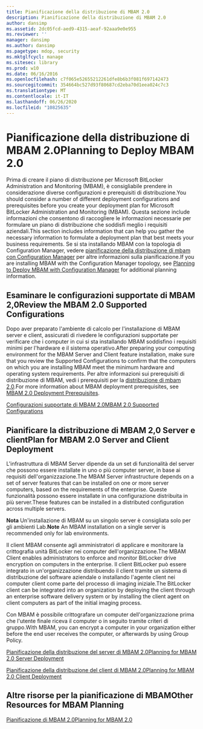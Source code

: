 ```yaml
---
title: Pianificazione della distribuzione di MBAM 2.0
description: Pianificazione della distribuzione di MBAM 2.0
author: dansimp
ms.assetid: 2dc05fcd-aed9-4315-aeaf-92aaa9e0e955
ms.reviewer: ''
manager: dansimp
ms.author: dansimp
ms.pagetype: mdop, security
ms.mktglfcycl: manage
ms.sitesec: library
ms.prod: w10
ms.date: 06/16/2016
ms.openlocfilehash: c7f065e52655212261dfe8b6b3f081f697142473
ms.sourcegitcommit: 354664bc527d93f80687cd2eba70d1eea024c7c3
ms.translationtype: MT
ms.contentlocale: it-IT
ms.lasthandoff: 06/26/2020
ms.locfileid: "10825635"
---
```

# <span data-ttu-id="98947-103">Pianificazione della distribuzione di MBAM 2.0</span><span class="sxs-lookup"><span data-stu-id="98947-103">Planning to Deploy MBAM 2.0</span></span>


<span data-ttu-id="98947-104">Prima di creare il piano di distribuzione per Microsoft BitLocker Administration and Monitoring (MBAM), è consigliabile prendere in considerazione diverse configurazioni e prerequisiti di distribuzione.</span><span class="sxs-lookup"><span data-stu-id="98947-104">You should consider a number of different deployment configurations and prerequisites before you create your deployment plan for Microsoft BitLocker Administration and Monitoring (MBAM).</span></span> <span data-ttu-id="98947-105">Questa sezione include informazioni che consentono di raccogliere le informazioni necessarie per formulare un piano di distribuzione che soddisfi meglio i requisiti aziendali.</span><span class="sxs-lookup"><span data-stu-id="98947-105">This section includes information that can help you gather the necessary information to formulate a deployment plan that best meets your business requirements.</span></span> <span data-ttu-id="98947-106">Se si sta installando MBAM con la topologia di Configuration Manager, vedere [pianificazione della distribuzione di mbam con Configuration Manager](planning-to-deploy-mbam-with-configuration-manager-2.md) per altre informazioni sulla pianificazione.</span><span class="sxs-lookup"><span data-stu-id="98947-106">If you are installing MBAM with the Configuration Manager topology, see [Planning to Deploy MBAM with Configuration Manager](planning-to-deploy-mbam-with-configuration-manager-2.md) for additional planning information.</span></span>

## <span data-ttu-id="98947-107">Esaminare le configurazioni supportate di MBAM 2,0</span><span class="sxs-lookup"><span data-stu-id="98947-107">Review the MBAM 2.0 Supported Configurations</span></span>


<span data-ttu-id="98947-108">Dopo aver preparato l'ambiente di calcolo per l'installazione di MBAM server e client, assicurati di rivedere le configurazioni supportate per verificare che i computer in cui si sta installando MBAM soddisfino i requisiti minimi per l'hardware e il sistema operativo.</span><span class="sxs-lookup"><span data-stu-id="98947-108">After preparing your computing environment for the MBAM Server and Client feature installation, make sure that you review the Supported Configurations to confirm that the computers on which you are installing MBAM meet the minimum hardware and operating system requirements.</span></span> <span data-ttu-id="98947-109">Per altre informazioni sui prerequisiti di distribuzione di MBAM, vedi i prerequisiti per la [distribuzione di mbam 2,0](mbam-20-deployment-prerequisites-mbam-2.md).</span><span class="sxs-lookup"><span data-stu-id="98947-109">For more information about MBAM deployment prerequisites, see [MBAM 2.0 Deployment Prerequisites](mbam-20-deployment-prerequisites-mbam-2.md).</span></span>

[<span data-ttu-id="98947-110">Configurazioni supportate di MBAM 2.0</span><span class="sxs-lookup"><span data-stu-id="98947-110">MBAM 2.0 Supported Configurations</span></span>](mbam-20-supported-configurations-mbam-2.md)

## <span data-ttu-id="98947-111">Pianificare la distribuzione di MBAM 2,0 Server e client</span><span class="sxs-lookup"><span data-stu-id="98947-111">Plan for MBAM 2.0 Server and Client Deployment</span></span>


<span data-ttu-id="98947-112">L'infrastruttura di MBAM Server dipende da un set di funzionalità del server che possono essere installate in uno o più computer server, in base ai requisiti dell'organizzazione.</span><span class="sxs-lookup"><span data-stu-id="98947-112">The MBAM Server infrastructure depends on a set of server features that can be installed on one or more server computers, based on the requirements of the enterprise.</span></span> <span data-ttu-id="98947-113">Queste funzionalità possono essere installate in una configurazione distribuita in più server.</span><span class="sxs-lookup"><span data-stu-id="98947-113">These features can be installed in a distributed configuration across multiple servers.</span></span>

<span data-ttu-id="98947-114">**Nota**  Un'installazione di MBAM su un singolo server è consigliata solo per gli ambienti Lab.</span><span class="sxs-lookup"><span data-stu-id="98947-114">**Note** An MBAM installation on a single server is recommended only for lab environments.</span></span>

 

<span data-ttu-id="98947-115">Il client MBAM consente agli amministratori di applicare e monitorare la crittografia unità BitLocker nei computer dell'organizzazione.</span><span class="sxs-lookup"><span data-stu-id="98947-115">The MBAM Client enables administrators to enforce and monitor BitLocker drive encryption on computers in the enterprise.</span></span> <span data-ttu-id="98947-116">Il client BitLocker può essere integrato in un'organizzazione distribuendo il client tramite un sistema di distribuzione del software aziendale o installando l'agente client nei computer client come parte del processo di imaging iniziale.</span><span class="sxs-lookup"><span data-stu-id="98947-116">The BitLocker client can be integrated into an organization by deploying the client through an enterprise software delivery system or by installing the client agent on client computers as part of the initial imaging process.</span></span>

<span data-ttu-id="98947-117">Con MBAM è possibile crittografare un computer dell'organizzazione prima che l'utente finale riceva il computer o in seguito tramite criteri di gruppo.</span><span class="sxs-lookup"><span data-stu-id="98947-117">With MBAM, you can encrypt a computer in your organization either before the end user receives the computer, or afterwards by using Group Policy.</span></span>

[<span data-ttu-id="98947-118">Pianificazione della distribuzione del server di MBAM 2.0</span><span class="sxs-lookup"><span data-stu-id="98947-118">Planning for MBAM 2.0 Server Deployment</span></span>](planning-for-mbam-20-server-deployment-mbam-2.md)

[<span data-ttu-id="98947-119">Pianificazione della distribuzione del client di MBAM 2.0</span><span class="sxs-lookup"><span data-stu-id="98947-119">Planning for MBAM 2.0 Client Deployment</span></span>](planning-for-mbam-20-client-deployment-mbam-2.md)

## <a href="" id="other-resources-for-mbam-planning-"></a><span data-ttu-id="98947-120">Altre risorse per la pianificazione di MBAM</span><span class="sxs-lookup"><span data-stu-id="98947-120">Other Resources for MBAM Planning</span></span>


[<span data-ttu-id="98947-121">Pianificazione di MBAM 2.0</span><span class="sxs-lookup"><span data-stu-id="98947-121">Planning for MBAM 2.0</span></span>](planning-for-mbam-20-mbam-2.md)

 

 





